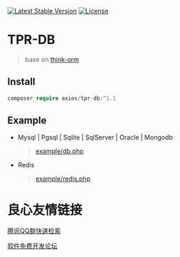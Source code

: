 [![Latest Stable Version](https://poser.pugx.org/axios/tpr-db/v/stable)](https://packagist.org/packages/axios/tpr-db)
[![License](https://poser.pugx.org/axios/tpr-db/license)](https://packagist.org/packages/axios/tpr-db)

# TPR-DB
> base on [think-orm](https://github.com/top-think/think-orm)

## Install

``` php
composer require axios/tpr-db:^1.1
```

## Example

- Mysql | Pgsql | Sqlite | SqlServer | Oracle | Mongodb

  > [example/db.php](https://github.com/AxiosCros/tpr-db/blob/master/example/db.php)


- Redis

  > [example/redis.php](https://github.com/AxiosCros/tpr-db/blob/master/example/redis.php)


 # 良心友情链接

[腾讯QQ群快速检索](http://u.720life.cn/s/8cf73f7c)

[软件免费开发论坛](http://u.720life.cn/s/bbb01dc0)